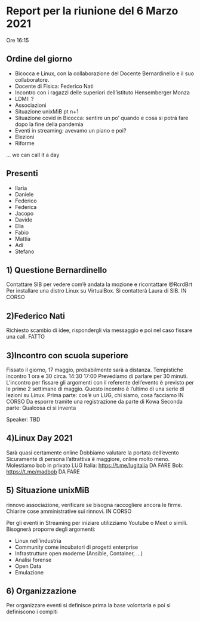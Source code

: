 # Report per la riunione del 6 Marzo 2021

Ore 16:15

## Ordine del giorno

- Bicocca e Linux, con la collaborazione del Docente Bernardinello e il suo collaboratore.
- Docente di Fisica: Federico Nati
- Incontro con i ragazzi delle superiori dell’istituto Hensemberger Monza
- LDMI: ?
- Associazioni
- Situazione unixMiB pt n+1
- Situazione covid in Bicocca: sentire un po’ quando e cosa si potrá fare dopo la fine della pandemia
- Eventi in streaming: avevamo un piano e poi?
- Elezioni
- Riforme

… we can call it a day

## Presenti

- Ilaria
- Daniele
- Federico
- Federica
- Jacopo
- Davide
- Elia
- Fabio
- Mattia
- Adi
- Stefano

## 1) Questione Bernardinello

Contattare SIB per vedere com’è andata la mozione e ricontattare @RcrdBrt
Per installare una distro Linux su VirtualBox.
Si contatterà Laura di SIB. IN CORSO

## 2)Federico Nati

Richiesto scambio di idee, rispondergli via messaggio e poi nel caso fissare una call. FATTO

## 3)Incontro con scuola superiore

Fissato il giorno, 17 maggio, probabilmente sarà a distanza.
Tempistiche incontro 1 ora e 30 circa. 14:30 17:00
Prevediamo di parlare per 30 minuti.
L’incontro per fissare gli argomenti con il referente dell’evento è previsto per le prime 2 settimane di maggio.
Questo incontro è l’ultimo di una serie di lezioni su Linux.
Prima parte: cos’è un LUG, chi siamo, cosa facciamo IN CORSO
Da esporre tramite una registrazione da parte di Kowa
Seconda parte: Qualcosa ci si inventa

Speaker: TBD

## 4)Linux Day 2021

Sarà quasi certamente online
Dobbiamo valutare la portata dell’evento
Sicuramente di persona l’attrattiva è maggiore, online molto meno.
Molestiamo bob in privato
LUG Italia: <https://t.me/lugitalia> DA FARE
Bob: <https://t.me/madbob> DA FARE

## 5) Situazione unixMiB

rinnovo associazione, verificare se bisogna raccogliere ancora le firme.
Chiarire cose amministrative sui rinnovi. IN CORSO

Per gli eventi in Streaming per iniziare utilizziamo Youtube o Meet o simili.
Bisognerà proporre degli argomenti:

- Linux nell’industria
- Community come incubatori di progetti enterprise
- Infrastrutture open moderne (Ansible, Container, …)
- Analisi forense
- Open Data
- Emulazione

## 6) Organizzazione

Per organizzare eventi si definisce prima la base volontaria e poi si definiscono i compiti
